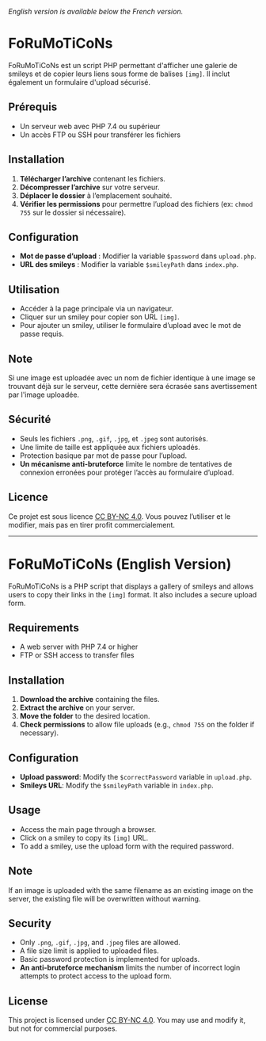 *English version is available below the French version.*

# FoRuMoTiCoNs

FoRuMoTiCoNs est un script PHP permettant d'afficher une galerie de smileys et de copier leurs liens sous forme de balises `[img]`. Il inclut également un formulaire d'upload sécurisé.

## Prérequis

- Un serveur web avec PHP 7.4 ou supérieur
- Un accès FTP ou SSH pour transférer les fichiers

## Installation

1. **Télécharger l’archive** contenant les fichiers.
2. **Décompresser l’archive** sur votre serveur.
3. **Déplacer le dossier** à l’emplacement souhaité.
4. **Vérifier les permissions** pour permettre l’upload des fichiers (ex: `chmod 755` sur le dossier si nécessaire).

## Configuration

- **Mot de passe d’upload** : Modifier la variable `$password` dans `upload.php`.
- **URL des smileys** : Modifier la variable `$smileyPath` dans `index.php`.

## Utilisation

- Accéder à la page principale via un navigateur.
- Cliquer sur un smiley pour copier son URL `[img]`.
- Pour ajouter un smiley, utiliser le formulaire d’upload avec le mot de passe requis.

## Note

Si une image est uploadée avec un nom de fichier identique à une image se trouvant déjà sur le serveur, cette dernière sera écrasée sans avertissement par l'image uploadée.

## Sécurité

- Seuls les fichiers `.png`, `.gif`, `.jpg`, et `.jpeg` sont autorisés.
- Une limite de taille est appliquée aux fichiers uploadés.
- Protection basique par mot de passe pour l’upload.
- **Un mécanisme anti-bruteforce** limite le nombre de tentatives de connexion erronées pour protéger l’accès au formulaire d’upload.

## Licence

Ce projet est sous licence [CC BY-NC 4.0](https://creativecommons.org/licenses/by-nc/4.0/). Vous pouvez l’utiliser et le modifier, mais pas en tirer profit commercialement.

---

# FoRuMoTiCoNs (English Version)

FoRuMoTiCoNs is a PHP script that displays a gallery of smileys and allows users to copy their links in the `[img]` format. It also includes a secure upload form.

## Requirements

- A web server with PHP 7.4 or higher
- FTP or SSH access to transfer files

## Installation

1. **Download the archive** containing the files.
2. **Extract the archive** on your server.
3. **Move the folder** to the desired location.
4. **Check permissions** to allow file uploads (e.g., `chmod 755` on the folder if necessary).

## Configuration

- **Upload password**: Modify the `$correctPassword` variable in `upload.php`.
- **Smileys URL**: Modify the `$smileyPath` variable in `index.php`.

## Usage

- Access the main page through a browser.
- Click on a smiley to copy its `[img]` URL.
- To add a smiley, use the upload form with the required password.

## Note

If an image is uploaded with the same filename as an existing image on the server, the existing file will be overwritten without warning.

## Security

- Only `.png`, `.gif`, `.jpg`, and `.jpeg` files are allowed.
- A file size limit is applied to uploaded files.
- Basic password protection is implemented for uploads.
- **An anti-bruteforce mechanism** limits the number of incorrect login attempts to protect access to the upload form.

## License

This project is licensed under [CC BY-NC 4.0](https://creativecommons.org/licenses/by-nc/4.0/). You may use and modify it, but not for commercial purposes.
